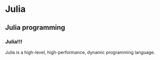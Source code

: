 # Julia  

## Julia programming  
### Julia!!!

Julia is a high-level, high-performance, dynamic programming language.